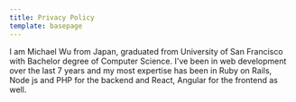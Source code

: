 ```yaml
---
title: Privacy Policy
template: basepage
---
```


I am Michael Wu from Japan, graduated from University of San Francisco with Bachelor degree of Computer Science.
I've been in web development over the last 7 years and my most expertise has been in Ruby on Rails, Node js and PHP for the backend and React, Angular for the frontend as well.

